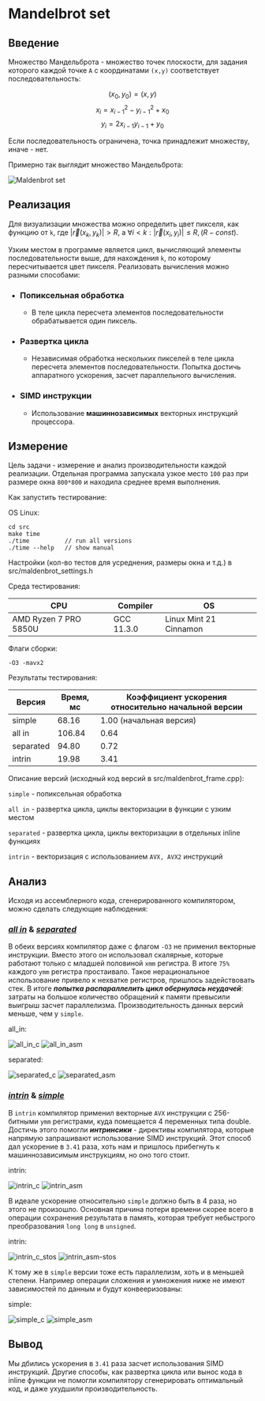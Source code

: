 # Mandelbrot set

## Введение

Множество Мандельброта - множество точек плоскости, для задания которого каждой точке `A` с координатами `(x,y)` соответствует последовательность:

$$(x_0, y_0) = (x, y)               $$
$$ x_i = x_{i-1}^2 - y_{i-1}^2 + x_0$$
$$ y_i = 2x_{i-1} y_{i-1} + y_0     $$

Если последовательность ограничена, точка принадлежит множеству, иначе - нет.

Примерно так выглядит множество Мандельброта:

![Maldenbrot set](maldenbrot.png "Maldenbrot set")

## Реализация

Для визуализации множества можно определить цвет пикселя, как функцию от `k`, где $|\vec{r}(x_k, y_k)| > R$, а $\forall i < k: |\vec{r}(x_i, y_i)|\leq R, (R - const)$.

Узким местом в программе является цикл, вычисляющий элементы последовательности выше, для нахождения `k`, по которому пересчитывается цвет пикселя. Реализовать вычисления можно разными способами:

* ### Попиксельная обработка
  * В теле цикла пересчета элементов последовательности обрабатывается один пиксель.
* ### Развертка цикла
  * Независимая обработка нескольких пикселей в теле цикла пересчета элементов последовательности. Попытка достичь аппаратного ускорения, засчет параллельного вычисления.
* ### SIMD инструкции
  * Использование **машиннозависимых** векторных инструкций процессора.

## Измерение

Цель задачи - измерение и анализ производительности каждой реализации. Отдельная программа запускала узкое место `100` раз  при размере окна `800*800` и находила среднее время выполнения.

Как запустить тестирование:

OS Linux:
```
cd src
make time
./time          // run all versions
./time --help   // show manual
```
Настройки (кол-во тестов для усреднения, размеры окна и т.д.) в src/maldenbrot_settings.h

Среда тестирования:

| CPU                   | Compiler   | OS                     |
|-----------------------|------------|------------------------|
| AMD Ryzen 7 PRO 5850U | GCC 11.3.0 | Linux Mint 21 Cinnamon |

Флаги сборки:
```
-O3 -mavx2
```

Результаты тестирования:

| Версия    | Время, мс | Коэффициент ускорения относительно начальной версии |
|-----------|-----------|-----------------------------------------------------|
| simple    |  68.16    | 1.00 (начальная версия)                             |
| all in    | 106.84    | 0.64                                                |
| separated |  94.80    | 0.72                                                |
| intrin    |  19.98    | 3.41                                                |

Описание версий (исходный код версий в src/maldenbrot_frame.cpp):

`simple` - попиксельная обработка

`all in` - развертка цикла, циклы векторизации в функции с узким местом

`separated` - развертка цикла, циклы векторизации в отдельных inline функциях

`intrin` - векторизация с использованием `AVX, AVX2` инструкций

## Анализ

Исходя из ассемблерного кода, сгенерированного компилятором, можно сделать следующие наблюдения:

### [***all in***](https://godbolt.org/z/ohnY9GE1j) & [***separated***](https://godbolt.org/z/8z45Y7fa1)

В обеих версиях компилятор даже с флагом `-O3` не применил векторные инструкции. Вместо этого он использовал скалярные, которые работают только с младшей половиной `xmm` регистра. В итоге `75%` каждого `ymm` регистра простаивало. Такое нерациональное использование привело к нехватке регистров, пришлось задействовать стек. В итоге ***попытка распараллелить цикл обернулась неудачей***: затраты на большое количество обращений к памяти превысили выигрыш засчет параллелизма. Производительность данных версий меньше, чем у `simple`.

all_in:

![all_in_c  ](godbolt_screen/all_in_c.png)
![all_in_asm](godbolt_screen/all_in_asm.png)

separated:

![separated_c  ](godbolt_screen/separated_c.png)
![separated_asm](godbolt_screen/separated_asm.png)

### [***intrin***](https://godbolt.org/z/r1c6PrWEj) & [***simple***](https://godbolt.org/z/hfjh8PWh7)

В `intrin` компилятор применил векторные `AVX` инструкции с 256-битными `ymm` регистрами, куда помещается 4 переменных типа double. Достичь этого помогли ***интринсики*** - директивы компилятора, которые напрямую запрашивают использование SIMD инструкций. Этот способ дал ускорение в `3.41` раза, хоть нам и пришлось прибегнуть к машиннозависимым инструкциям, но оно того стоит.

intrin:

![intrin_c  ](godbolt_screen/intrin_c.png)
![intrin_asm](godbolt_screen/intrin_asm.png)

В идеале ускорение относительно `simple` должно быть в 4 раза, но этого не произошло. Основная причина потери времени скорее всего в операции сохранения результата в память, которая требует небыстрого преобразования `long long` в `unsigned`.

intrin:

![intrin_c_stos  ](godbolt_screen/intrin_c_stos.png)
![intrin_asm-stos](godbolt_screen/intrin_asm_stos.png)

К тому же в `simple` версии тоже есть параллелизм, хоть и в меньшей степени. Например операции сложения и умножения ниже не имеют зависимостей по данным и будут конвееризованы:

simple:

![simple_c  ](godbolt_screen/simple_c.png)
![simple_asm](godbolt_screen/simple_asm.png)

## Вывод

Мы дбились ускорения в `3.41` раза засчет использования SIMD инструкций. Другие способы, как развертка цикла или вынос кода в inline функции не помогли компилятору сгенерировать оптимальный код, и даже ухудшили производительность.